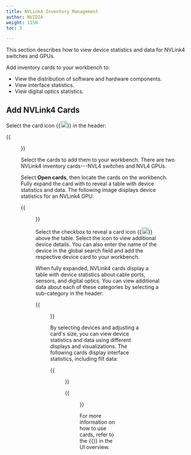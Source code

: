```yaml
---
title: NVLink4 Inventory Management
author: NVIDIA
weight: 1150
toc: 3

---
```


This section describes how to view device statistics and data for NVLink4 switches and GPUs.

Add inventory cards to your workbench to:
 - View the distribution of software and hardware components.
 - View interface statistics.
 - View digital optics statistics.

 ## Add NVLink4 Cards

 Select the card icon {{<img src="https://icons.cumulusnetworks.com/44-Entertainment-Events-Hobbies/02-Card-Games/card-game-diamond.svg" height="18" width="18">}} in the header:

 {{<figure src="/images/netq/nvl4-header-card.png" alt="" width="950">}}

 Select the cards to add them to your workbench. There are two NVLink4 inventory cards---NVL4 switches and NVL4 GPUs.

 Select **Open cards**, then locate the cards on the workbench. Fully expand the card with to reveal a table with device statistics and data. The following image displays device statistics for an NVLink4 GPU:

  {{<figure src="/images/netq/nvl4-inventory-gpu.png" width="1050">}}

  Select the checkbox to reveal a card icon {{<img src="https://icons.cumulusnetworks.com/44-Entertainment-Events-Hobbies/02-Card-Games/card-game-diamond.svg" height="18" width="18">}} above the table. Select the icon to view additional device details. You can also enter the name of the device in the global search field and add the respective device card to your workbench.

  When fully expanded, NVLink4 cards display a table with device statistics about cable ports, sensors, and digital optics. You can view additional data about each of these categories by selecting a sub-category in the header:

{{<figure src="/images/netq/nvl4-additional-device-statistics.png" alt="fully-expanded NVLink card showing devices statistics" width="950">}}

By selecting devices and adjusting a card's size, you can view device statistics and data using different displays and visualizations. The following cards display interface statistics, including flit data:

{{<figure src="/images/netq/nvl4-flits.png" alt="card displaying flits data" width="650">}}

{{<figure src="/images/netq/nvl4-interfaces-channels.png" alt="card displaying channel data" width="650">}}

For more information on how to use cards, refer to the {{<link title="Access Data with Cards" text="section on cards">}} in the UI overview.

